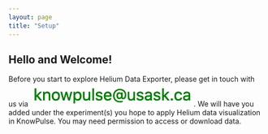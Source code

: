 ```yaml
---
layout: page
title: "Setup"
---
```



## Hello and Welcome!

Before you start to explore Helium Data Exporter, please get in touch with us via ![Screenshot of main code listing](fig/helium-exporter-4.png). We will have you added under the experiment(s) you hope to apply Helium data visualization in KnowPulse. You may need permission to access or download data.


